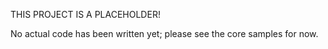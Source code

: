THIS PROJECT IS A PLACEHOLDER!

No actual code has been written yet; please see the core samples for now.